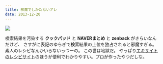 ```yaml
---
title: 邪魔でしかたないアレ
date: 2013-12-20
---
```


![](https://img.xar.sh/21094560101_895085ae88_b.jpg)

検索結果を汚染する **クックパッド** と **NAVERまとめ** と **zenback** がきらいなんだけど、
さすがに表記のゆらぎで検索結果の上位を独占されると邪魔すぎる。
素人のレシピなんかいらないっつーの。
この世は地獄だ。
やっぱり[エキサイトのレシピサイト](http://erecipe.woman.excite.co.jp)のほうが便利でわかりやすい。プロが作ったやつだしな。
